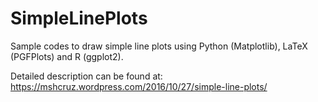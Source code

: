 # SimpleLinePlots
Sample codes to draw simple line plots using Python (Matplotlib), LaTeX (PGFPlots) and R (ggplot2).

Detailed description can be found at: https://mshcruz.wordpress.com/2016/10/27/simple-line-plots/
